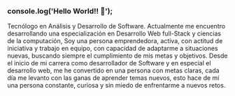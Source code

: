 ### console.log('Hello World!! 👋');

Tecnólogo en Análisis y Desarrollo de Software. Actualmente me encuentro desarrollando una especialización en Desarrollo Web full-Stack y ciencias de la computación, Soy una persona emprendedora, activa, con actitud de iniciativa y trabajo en equipo, con capacidad de adaptarme a situaciones nuevas, buscando siempre el cumplimiento de mis metas y objetivos. Desde el inicio de mi carrera como desarrollador de Software y en especial el desarrollo web, me he convertido en una persona con metas claras, cada día me levanto con las ganas de aprender temas nuevos, esto hace de mí una persona constante, curiosa y sin miedo de enfrentarme a nuevos retos.                                                          
